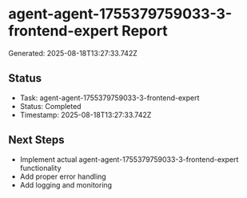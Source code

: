 # agent-agent-1755379759033-3-frontend-expert Report

Generated: 2025-08-18T13:27:33.742Z

## Status
- Task: agent-agent-1755379759033-3-frontend-expert
- Status: Completed
- Timestamp: 2025-08-18T13:27:33.742Z

## Next Steps
- Implement actual agent-agent-1755379759033-3-frontend-expert functionality
- Add proper error handling
- Add logging and monitoring
